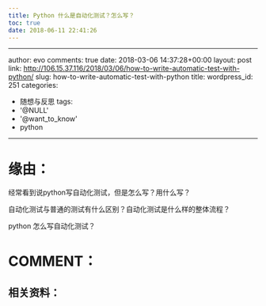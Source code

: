 ```yaml
---
title: Python 什么是自动化测试？怎么写？
toc: true
date: 2018-06-11 22:41:26
---
```

---
author: evo
comments: true
date: 2018-03-06 14:37:28+00:00
layout: post
link: http://106.15.37.116/2018/03/06/how-to-write-automatic-test-with-python/
slug: how-to-write-automatic-test-with-python
title: 
wordpress_id: 251
categories:
- 随想与反思
tags:
- '@NULL'
- '@want_to_know'
- python
---

<!-- more -->


# 缘由：


经常看到说python写自动化测试，但是怎么写？用什么写？

自动化测试与普通的测试有什么区别？自动化测试是什么样的整体流程？

python 怎么写自动化测试？






# COMMENT：




## 相关资料：



